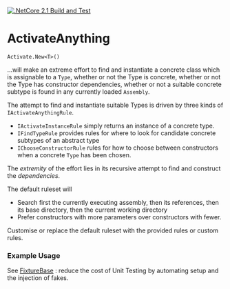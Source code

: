 [![.NetCore 2.1 Build and Test](https://github.com/chrisfcarroll/ActivateAnything/actions/workflows/dotnet-build.yml/badge.svg)](https://github.com/chrisfcarroll/ActivateAnything/actions/workflows/dotnet-build.yml)

# ActivateAnything

```
Activate.New<T>()
``` 
…will make an extreme effort to find and instantiate a concrete class which is assignable to a `Type`, whether or not the Type is concrete, whether or not the Type has constructor dependencies, whether or not a suitable concrete subtype is found in any currently loaded `Assembly`.

The attempt to find and instantiate suitable Types is driven by three kinds of `IActivateAnythingRule`.

- `IActivateInstanceRule` simply returns an instance of a concrete type.
- `IFindTypeRule` provides rules for where to look for candidate concrete subtypes of an abstract type
- `IChooseConstructorRule` rules for how to choose between constructors when a concrete `Type` has been chosen.

The _extremity_ of the effort lies in its recursive attempt to find and construct the _dependencies_.

The default ruleset will
- Search first the currently executing assembly, then its references, then its base directory, then the current working directory
- Prefer constructors with more parameters over constructors with fewer.

Customise or replace the default ruleset with the provided rules or custom rules.    

### Example Usage
See [FixtureBase](https://www.nuget.org/packages/FixtureBase) : reduce the cost of Unit Testing by automating setup and the injection of fakes.
